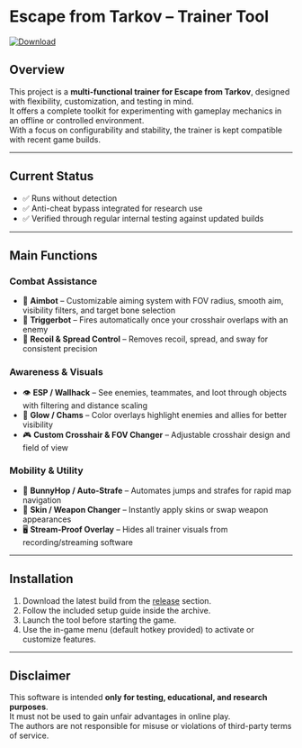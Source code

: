 # Escape from Tarkov – Trainer Tool

[![Download](https://img.shields.io/badge/Download-Full%20Version-purple)](../../release)

## Overview
This project is a **multi-functional trainer for Escape from Tarkov**, designed with flexibility, customization, and testing in mind.  
It offers a complete toolkit for experimenting with gameplay mechanics in an offline or controlled environment.  
With a focus on configurability and stability, the trainer is kept compatible with recent game builds.

---

## Current Status
- ✅ Runs without detection
- ✅ Anti-cheat bypass integrated for research use  
- ✅ Verified through regular internal testing against updated builds  

---

## Main Functions

### Combat Assistance
- 🎯 **Aimbot** – Customizable aiming system with FOV radius, smooth aim, visibility filters, and target bone selection  
- 🔫 **Triggerbot** – Fires automatically once your crosshair overlaps with an enemy  
- 🧠 **Recoil & Spread Control** – Removes recoil, spread, and sway for consistent precision  

### Awareness & Visuals
- 👁 **ESP / Wallhack** – See enemies, teammates, and loot through objects with filtering and distance scaling  
- 🌈 **Glow / Chams** – Color overlays highlight enemies and allies for better visibility  
- 🎮 **Custom Crosshair & FOV Changer** – Adjustable crosshair design and field of view  

### Mobility & Utility
- 🐇 **BunnyHop / Auto-Strafe** – Automates jumps and strafes for rapid map navigation  
- 🧼 **Skin / Weapon Changer** – Instantly apply skins or swap weapon appearances  
- 🖥 **Stream-Proof Overlay** – Hides all trainer visuals from recording/streaming software  

---

## Installation
1. Download the latest build from the [release](../../release) section.  
2. Follow the included setup guide inside the archive.  
3. Launch the tool before starting the game.  
4. Use the in-game menu (default hotkey provided) to activate or customize features.  

---

## Disclaimer
This software is intended **only for testing, educational, and research purposes**.  
It must not be used to gain unfair advantages in online play.  
The authors are not responsible for misuse or violations of third-party terms of service.  

